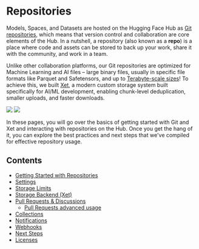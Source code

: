 # Repositories

Models, Spaces, and Datasets are hosted on the Hugging Face Hub as [Git repositories](https://git-scm.com/about), which means that version control and collaboration are core elements of the Hub. In a nutshell, a repository (also known as a **repo**) is a place where code and assets can be stored to back up your work, share it with the community, and work in a team. 

Unlike other collaboration platforms, our Git repositories are optimized for Machine Learning and AI files – large binary files, usually in specific file formats like Parquet and Safetensors, and up to [Terabyte-scale sizes](https://huggingface.co/blog/from-files-to-chunks)!
To achieve this, we built [Xet](./storage-backends), a modern custom storage system built specifically for AI/ML development, enabling chunk-level deduplication, smaller uploads, and faster downloads.

<div class="flex justify-center">
<img class="block dark:hidden" src="https://huggingface.co/datasets/huggingface/documentation-images/resolve/main/hub/xet-speed.gif"/>
<img class="hidden dark:block" src="https://huggingface.co/datasets/huggingface/documentation-images/resolve/main/hub/xet-speed-dark.gif"/>
</div>

In these pages, you will go over the basics of getting started with Git and Xet and interacting with repositories on the Hub. Once you get the hang of it, you can explore the best practices and next steps that we've compiled for effective repository usage.

## Contents

- [Getting Started with Repositories](./repositories-getting-started)
- [Settings](./repositories-settings)
- [Storage Limits](./storage-limits)
- [Storage Backend (Xet)](./xet/index)
- [Pull Requests & Discussions](./repositories-pull-requests-discussions)
  - [Pull Requests advanced usage](./repositories-pull-requests-discussions#pull-requests-advanced-usage)
- [Collections](./collections)
- [Notifications](./notifications)
- [Webhooks](./webhooks)
- [Next Steps](./repositories-next-steps)
- [Licenses](./repositories-licenses)
